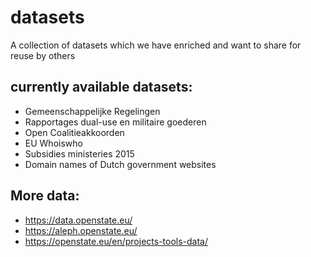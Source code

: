 # datasets
A collection of datasets which we have enriched and want to share for reuse by others

## currently available datasets:
- Gemeenschappelijke Regelingen
- Rapportages dual-use en militaire goederen
- Open Coalitieakkoorden
- EU Whoiswho
- Subsidies ministeries 2015
- Domain names of Dutch government websites

## More data:
- https://data.openstate.eu/
- https://aleph.openstate.eu/
- https://openstate.eu/en/projects-tools-data/
